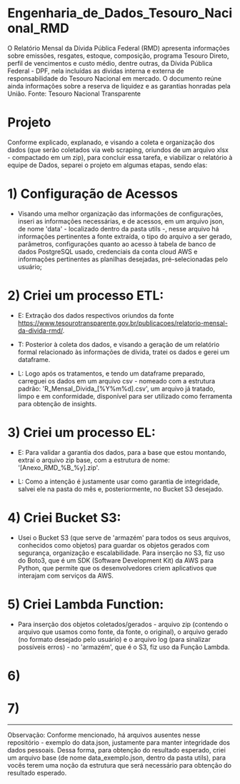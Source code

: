 # Engenharia_de_Dados_Tesouro_Nacional_RMD
O Relatório Mensal da Dívida Pública Federal (RMD) apresenta informações sobre emissões, resgates, estoque, composição, programa Tesouro Direto, perfil de vencimentos e custo médio, dentre outras, da Dívida Pública Federal - DPF, nela incluídas as dívidas interna e externa de responsabilidade do Tesouro Nacional em mercado. O documento reúne ainda informações sobre a reserva de liquidez e as garantias honradas pela União.
Fonte: Tesouro Nacional Transparente

# Projeto
Conforme explicado, explanado, e visando a coleta e organização dos dados (que serão coletados via web scraping, oriundos de um arquivo xlsx - compactado em um zip), para concluir essa tarefa, e viabilizar o relatório à equipe de Dados, separei o projeto em algumas etapas, sendo elas:

# 1) Configuração de Acessos
- Visando uma melhor organização das informações de configurações, inseri as informações necessárias, e de acessos, em um arquivo json, de nome 'data' - localizado dentro da pasta utils -, nesse arquivo há informações pertinentes a fonte extraída, o tipo do arquivo a ser gerado, parâmetros, configurações quanto ao acesso à tabela de banco de dados PostgreSQL usado, credenciais da conta cloud AWS e informações pertinentes as planilhas desejadas, pré-selecionadas pelo usuário;

# 2) Criei um processo ETL:
- E: Extração dos dados respectivos oriundos da fonte https://www.tesourotransparente.gov.br/publicacoes/relatorio-mensal-da-divida-rmd/.

- T: Posterior à coleta dos dados, e visando a geração de um relatório formal relacionado às informações de dívida, tratei os dados e gerei um dataframe.

- L: Logo após os tratamentos, e tendo um dataframe preparado, carreguei os dados em um arquivo csv - nomeado com a estrutura padrão: 'R_Mensal_Divida_[%Y%m%d].csv', um arquivo já tratado, limpo e em conformidade, disponível para ser utilizado como ferramenta para obtenção de insights.

# 3) Criei um processo EL:
- E: Para validar a garantia dos dados, para a base que estou montando, extraí o arquivo zip base, com a estrutura de nome: '[Anexo_RMD_%B_%y].zip'.

- L: Como a intenção é justamente usar como garantia de integridade, salvei ele na pasta do mês e, posteriormente, no Bucket S3 desejado.

# 4) Criei Bucket S3:
- Usei o Bucket S3 (que serve de 'armazém' para todos os seus arquivos, conhecidos como objetos) para guardar os objetos gerados com segurança, organização e escalabilidade. Para inserção no S3, fiz uso do Boto3, que é um SDK (Software Development Kit) da AWS para Python, que permite que os desenvolvedores criem aplicativos que interajam com serviços da AWS.

# 5) Criei Lambda Function:
- Para inserção dos objetos coletados/gerados - arquivo zip (contendo o arquivo que usamos como fonte, da fonte, o original), o arquivo gerado (no formato desejado pelo usuário) e o arquivo log (para sinalizar possíveis erros) - no 'armazém', que é o S3, fiz uso da Função Lambda.

# 6) 

# 7) 

---------------------------------------------------------------------------------------------
Observação: Conforme mencionado, há arquivos ausentes nesse repositório - exemplo do data.json, justamente para manter integridade dos dados pessoais. Dessa forma, para obtenção do resultado esperado, criei um arquivo base (de nome data_exemplo.json, dentro da pasta utils), para vocês terem uma noção da estrutura que será necessário para obtenção do resultado esperado.